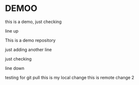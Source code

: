 # DEMOO
this is a demo, just checking 

line up 

This is a demo repository

just adding another line

just checking

line down


testing for git pull
this is my local change
this is remote change 2 
